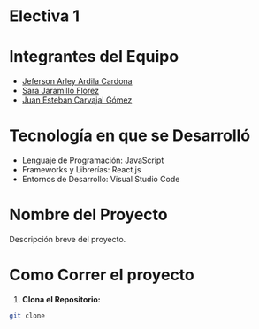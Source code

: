 # Electiva 1
# Integrantes del Equipo
- [Jeferson Arley Ardila Cardona](https://github.com/JefersonArdila)
- [Sara Jaramillo Florez](enlace-al-perfil-github)
- [Juan Esteban Carvajal Gómez](github.com/JUANESCARV )
  
# Tecnología en que se Desarrolló
- Lenguaje de Programación: JavaScript
- Frameworks y Librerías: React.js
- Entornos de Desarrollo: Visual Studio Code
  
# Nombre del Proyecto
Descripción breve del proyecto.
# Como Correr el proyecto
1. **Clona el Repositorio:**
```bash
git clone
